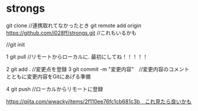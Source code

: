 # strongs

git clone //連携取れてなかったとき
git remote add origin https://github.com/i028ff/strongs.git //これもいるかも

//git init
 
 1 git pull //リモートからローカルに. 最初にしてね！！！！！
 
 2 git add . //変更点を登録
 3 git commit -m "変更内容"　//変更内容のコメントとともに変更内容をGitにあげる準備
 
 4 git push //ローカルからリモートに登録
 
 
 https://qiita.com/wwacky/items/2f110ee76fc1cb681c3b　これ見たら良いかも

